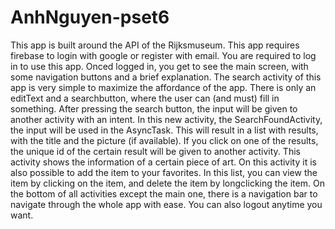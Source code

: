 # AnhNguyen-pset6
This app is built around the API of the Rijksmuseum. 
This app requires firebase to login with google or register with email.
You are required to log in to use this app.
Onced logged in, you get to see the main screen, with some navigation buttons and a brief explanation.
The search activity of this app is very simple to maximize the affordance of the app. There is only an editText and a searchbutton, 
where the user can (and must) fill in something. 
After pressing the search button, the input will be given to another activity with an intent.
In this new activity, the SearchFoundActivity, the input will be used in the AsyncTask. This will result in a list with results,
with the title and the picture (if available).
If you click on one of the results, the unique id of the certain result will be given to another activity.
This activity shows the information of a certain piece of art. On this activity it is also possible to add the item to your favorites.
In this list, you can view the item by clicking on the item, and delete the item by longclicking the item.
On the bottom of all activities except the main one, there is a navigation bar to navigate through the whole app with ease.
You can also logout anytime you want.
